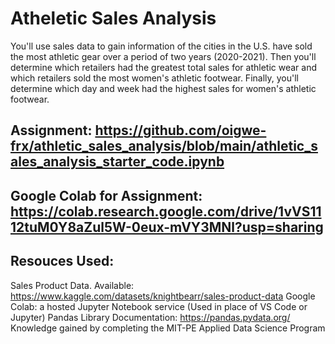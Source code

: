 # Atheletic Sales Analysis


You'll use sales data to gain information of the cities in the U.S. have sold the most athletic gear over a period of two years (2020-2021). Then you'll determine which retailers had the greatest total sales for athletic wear and which retailers sold the most women's athletic footwear. Finally, you'll determine which day and week had the highest sales for women's athletic footwear.

## Assignment: https://github.com/oigwe-frx/athletic_sales_analysis/blob/main/athletic_sales_analysis_starter_code.ipynb

## Google Colab for Assignment: https://colab.research.google.com/drive/1vVS1112tuM0Y8aZul5W-0eux-mVY3MNl?usp=sharing

## Resouces Used:
Sales Product Data. Available: https://www.kaggle.com/datasets/knightbearr/sales-product-data
Google Colab: a hosted Jupyter Notebook service (Used in place of VS Code or Jupyter)
Pandas Library Documentation: https://pandas.pydata.org/
Knowledge gained by completing the MIT-PE Applied Data Science Program
